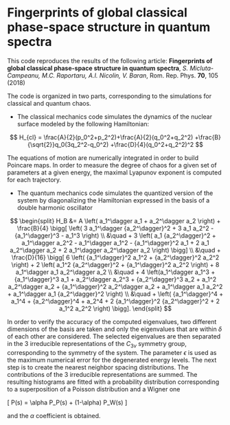 # Fingerprints of global classical phase-space structure in quantum spectra

This code reproduces the results of the following article:
**Fingerprints of global classical phase-space structure in quantum spectra**,
*S. Micluta-Campeanu, M.C. Raportaru, A.I. Nicolin, V. Baran*,
Rom. Rep. Phys. **70**, 105 (2018)

The code is organized in two parts, corresponding to the simulations for
classical and quantum chaos.

- The classical mechanics code simulates the dynamics of the nuclear surface
modeled by the following Hamiltonian:

$$
H_{cl} = \frac{A}{2}(p_0^2+p_2^2)+\frac{A}{2}(q_0^2+q_2^2)
+\frac{B}{\sqrt{2}}q_0(3q_2^2-q_0^2)
+\frac{D}{4}(q_0^2+q_2^2)^2
$$

The equations of motion are numerically integrated in order to build Poincare maps.
In order to measure the degree of chaos for a given set of parameters at a given energy,
the maximal Lyapunov exponent is computed for each trajectory.

- The quantum mechanics code simulates the quantized version of the system by
diagonalizing the Hamiltonian expressed in the basis of a double harmonic oscillator

$$
\begin{split}
  H_B &= A \left( a_1^\dagger a_1 + a_2^\dagger a_2 \right)
    + \frac{B}{4} \bigg[ \left( 3 a_1^\dagger {a_2^\dagger}^2 + 3 a_1 a_2^2
                               - {a_1^\dagger}^3 - a_1^3 \right)   \\
  &\quad + 3 \left( a_1 {a_2^\dagger}^2 + a_1^\dagger a_2^2 - a_1^\dagger a_1^2 - {a_1^\dagger}^2 a_1
             + 2 a_1 a_2^\dagger a_2 + 2 a_1^\dagger a_2^\dagger a_2
          \right) \bigg]  \\
  &\quad + \frac{D}{16} \bigg[ 6 \left( {a_1^\dagger}^2 a_1^2 + {a_2^\dagger}^2 a_2^2 \right)
                        + 2 \left( a_1^2 {a_2^\dagger}^2 + {a_1^\dagger}^2 a_2^2 \right)
                        + 8 a_1^\dagger a_1 a_2^\dagger a_2  \\
  &\quad + 4 \left(a_1^\dagger a_1^3 + {a_1^\dagger}^3 a_1 + a_2^\dagger a_2^3 + {a_2^\dagger}^3 a_2
     + a_1^2 a_2^\dagger a_2 + {a_1^\dagger}^2 a_2^\dagger a_2 + a_1^\dagger a_1 a_2^2 + a_1^\dagger a_1 {a_2^\dagger}^2
        \right)  \\
  &\quad + \left( {a_1^\dagger}^4 + a_1^4 + {a_2^\dagger}^4 + a_2^4
     + 2 {a_1^\dagger}^2 {a_2^\dagger}^2 + 2 a_1^2 a_2^2
      \right)
                        \bigg].
\end{split}
$$

In order to verify the accuracy of the computed eigenvalues, two different dimensions
of the basis are taken and only the eigenvalues that are within $\delta$ of each other
are considered. The selected eigenvalues are then separated in the 3 irreducible
representations of the $C_{3v}$ symmetry group, corresponding to the symmetry of the
system. The parameter $\epsilon$ is used as the maximum numerical error for the
degenerated energy levels. The next step is to create the nearest neighbor
spacing distributions. The contributions of the 3 irreducible representations
are summed. The resulting histograms are fitted with a probability distribution
corresponding to a superposition of a Poisson distribution and a Wigner one

\[
P(s) = \alpha P_P(s) + (1-\alpha) P_W(s)
\]

and the $\alpha$ coefficient is obtained.  
